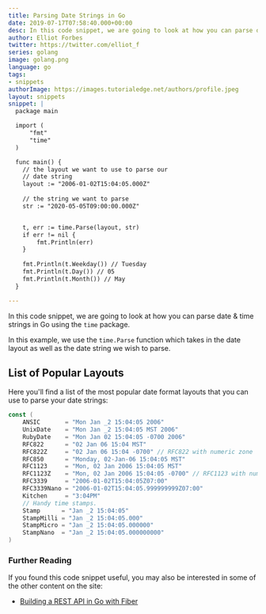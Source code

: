 ```yaml
---
title: Parsing Date Strings in Go
date: 2019-07-17T07:58:40.000+00:00
desc: In this code snippet, we are going to look at how you can parse date and time strings in Go using the time package.
author: Elliot Forbes
twitter: https://twitter.com/elliot_f
series: golang
image: golang.png
language: go
tags:
- snippets
authorImage: https://images.tutorialedge.net/authors/profile.jpeg
layout: snippets
snippet: |
  package main

  import (
      "fmt"
      "time"
  )

  func main() {
    // the layout we want to use to parse our
    // date string
    layout := "2006-01-02T15:04:05.000Z"
    
    // the string we want to parse
    str := "2020-05-05T09:00:00.000Z"


    t, err := time.Parse(layout, str)
    if err != nil {
        fmt.Println(err)
    }
     
    fmt.Println(t.Weekday()) // Tuesday
    fmt.Println(t.Day()) // 05
    fmt.Println(t.Month()) // May
  }

---
```


In this code snippet, we are going to look at how you can parse date & time strings in Go using the `time` package.

In this example, we use the `time.Parse` function which takes in the date layout as well as the date string we wish to parse.

## List of Popular Layouts

Here you'll find a list of the most popular date format layouts that you can use to parse your date strings:

```go
const (
    ANSIC       = "Mon Jan _2 15:04:05 2006"
    UnixDate    = "Mon Jan _2 15:04:05 MST 2006"
    RubyDate    = "Mon Jan 02 15:04:05 -0700 2006"
    RFC822      = "02 Jan 06 15:04 MST"
    RFC822Z     = "02 Jan 06 15:04 -0700" // RFC822 with numeric zone
    RFC850      = "Monday, 02-Jan-06 15:04:05 MST"
    RFC1123     = "Mon, 02 Jan 2006 15:04:05 MST"
    RFC1123Z    = "Mon, 02 Jan 2006 15:04:05 -0700" // RFC1123 with numeric zone
    RFC3339     = "2006-01-02T15:04:05Z07:00"
    RFC3339Nano = "2006-01-02T15:04:05.999999999Z07:00"
    Kitchen     = "3:04PM"
    // Handy time stamps.
    Stamp      = "Jan _2 15:04:05"
    StampMilli = "Jan _2 15:04:05.000"
    StampMicro = "Jan _2 15:04:05.000000"
    StampNano  = "Jan _2 15:04:05.000000000"
)
```



### Further Reading

If you found this code snippet useful, you may also be interested in some of the other content on the site:

* [Building a REST API in Go with Fiber](/golang/basic-rest-api-go-fiber/)